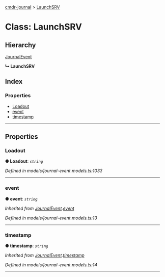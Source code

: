[cmdr-journal](../README.md) > [LaunchSRV](../classes/launchsrv.md)



# Class: LaunchSRV

## Hierarchy


 [JournalEvent](journalevent.md)

**↳ LaunchSRV**







## Index

### Properties

* [Loadout](launchsrv.md#loadout)
* [event](launchsrv.md#event)
* [timestamp](launchsrv.md#timestamp)



---
## Properties
<a id="loadout"></a>

###  Loadout

**●  Loadout**:  *`string`* 

*Defined in models/journal-event.models.ts:1033*





___

<a id="event"></a>

###  event

**●  event**:  *`string`* 

*Inherited from [JournalEvent](journalevent.md).[event](journalevent.md#event)*

*Defined in models/journal-event.models.ts:13*





___

<a id="timestamp"></a>

###  timestamp

**●  timestamp**:  *`string`* 

*Inherited from [JournalEvent](journalevent.md).[timestamp](journalevent.md#timestamp)*

*Defined in models/journal-event.models.ts:14*





___


